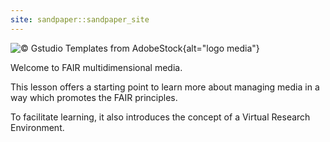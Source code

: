 ```yaml
---
site: sandpaper::sandpaper_site
---
```


![&copy; Gstudio Templates from AdobeStock](../episodes/fig/lAdobeStock_270961762.jpeg){alt="logo media"}

Welcome to FAIR multidimensional media.

This lesson offers a starting point to learn more
about managing media in a way which promotes the FAIR
principles.

To facilitate learning, it also introduces the concept
of a Virtual Research Environment.

